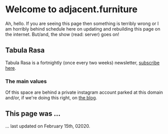 # Welcome to adjacent.furniture

Ah, hello. If you are seeing this page then something is terribly wrong or I am horribly behind schedule here on updating and rebuilding this page on the internet. But/and, the show (read: server) goes on! 

## Tabula Rasa

Tabula Rasa is a fortnightly (once every two weeks) newsletter, [subscribe here](https://chrtbl.com/subscribe-to-adjfur).

### The main values

Of this space are behind a private instagram account parked at this domain and/or, if we're doing this right, on [the blog](https://chrtbl.com/notes).


## This page was ...

... last updated on February 15th, 02020. 
